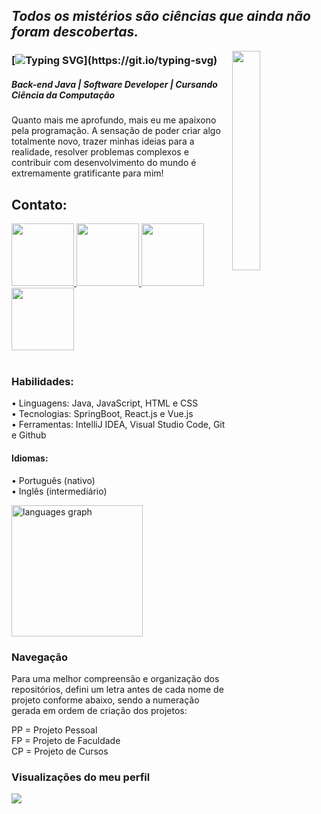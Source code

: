 ## <I> Todos os mistérios são ciências que ainda não foram descobertas. </I> 

<img align="right" width="30%" src="https://github.com/user-attachments/assets/2391d6ae-7009-4609-8f55-d8e8ee4e5b32">

### [![Typing SVG](https://readme-typing-svg.demolab.com?font=Fira+Code&weight=500&size=25&pause=1000&color=5c0d74&vCenter=true&width=435&lines=Ol%C3%A1+Devs!)](https://git.io/typing-svg)

##### Back-end Java | Software Developer | Cursando Ciência da Computação

Quanto mais me aprofundo, mais eu me apaixono pela programação. A sensação de poder criar algo totalmente novo, trazer minhas ideias para a realidade, resolver problemas complexos e contribuir com desenvolvimento do mundo é extremamente gratificante para mim!

## Contato:

<div align="left">

<a href="https://www.linkedin.com/in/luizadaso/">
<img src="https://github.com/user-attachments/assets/d896e433-b602-42f8-9135-069714688626" width="100">
</a>

<a href="mailto:analuiza.daso@gmail.com">
<img src="https://github.com/user-attachments/assets/1c911a8b-34be-428e-9252-941d08e3c7ae" width="100">
</a>

<a href="https://api.whatsapp.com/send?phone=5522999955542&text=Ola,+Encontrei+seu+perfil+no+Github.+Podemos+conversar?">
<img src="https://github.com/user-attachments/assets/ac54c491-4f10-4942-8930-4f19ff95c10e" width="100">
</a>

<a href="https://luizadaso-portfolio.vercel.app/">
<img src="https://github.com/user-attachments/assets/7b7ab452-13cc-4c46-8c35-ac990ddf57db" width="100">
</a>

<!--
[![LinkedIn](https://img.shields.io/badge/-LinkedIn-%230077B5?style=for-the-badge&logo=linkedin&logoColor=white)](https://www.linkedin.com/in/luizadaso/)
[![Gmail](https://img.shields.io/badge/Gmail-D14836?style=for-the-badge&logo=gmail&logoColor=white)](mailto:analuiza.daso@gmail.com)
[![WhatsApp](https://img.shields.io/badge/WhatsApp-25D366?style=for-the-badge&logo=whatsapp&logoColor=white)](https://api.whatsapp.com/send?phone=5522999955542&text=Ola,+Encontrei+seu+perfil+no+Github.+Podemos+conversar?)
[![Instagram](https://img.shields.io/badge/-Instagram-%23E4405F?style=for-the-badge&logo=instagram&logoColor=white)](https://instagram.com/luizadaso/)
[![Portfólio](https://img.shields.io/static/v1?message=Portfolio&logo=web&label=&color=6C63FF&logoColor=white&labelColor=&style=for-the-badge)](https://luizadaso-portfolio.vercel.app/)
-->

</div>
</br>

### Habilidades:

• Linguagens: Java, JavaScript, HTML e CSS  
• Tecnologias: SpringBoot, React.js e Vue.js  
• Ferramentas: IntelliJ IDEA, Visual Studio Code, Git e Github  

#### Idiomas:
• Português (nativo)  
• Inglês (intermediário)  

<div align="left">
  <img src="https://github-readme-stats.vercel.app/api/top-langs?username=luizadaso&locale=pt-br&hide_title=false&layout=compact&card_width=320&langs_count=10&theme=ambient_gradient&bg_color=DEG,5c0d74,110732&hide_border=false" height="210" alt="languages graph"  />
</div>

### Navegação
Para uma melhor compreensão e organização dos repositórios, defini um letra antes de cada nome de projeto conforme abaixo, sendo a numeração gerada em ordem de criação dos projetos:

PP = Projeto Pessoal  
FP = Projeto de Faculdade  
CP = Projeto de Cursos  

### Visualizações do meu perfil
<img align="left" src="https://profile-counter.glitch.me/luizadaso/count.svg?"/>
<!-- <div align="left">
  <img src="https://visitor-badge.laobi.icu/badge?page_id=luizadaso.luizadaso&left_color=violet&right_color=cornflowerblue" width="15%"/>
</div> -->

    
